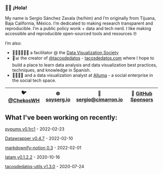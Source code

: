 ### 👋🏼 ¡Hola! 

My name is Sergio Sánchez Zavala (he/him) and I’m originally from Tijuana, Baja California, México. I’m dedicated to making research transparent and reproducible. I’m a public policy wonk + data and tech nerd. I like making accessible and reproducible open-sourced tools and resources 🤓

I’m also:

- 🧑🏼‍🎨🧑🏼‍🏫 a facilitator @ the [Data Visualization Society](https://datavisualizationsociety.com/)
- 🌮📊 the creator of [@tacosdedatos](https://twitter.com/tacosdedatos/) - [tacosdedatos.com](https://tacosdedatos.com/) where I hope to build a place to learn data analysis and data visualization best practices, techniques, and knowledge in Spanish.
- 🧑🏼‍🔬🎨 and a data visualization analyst at [Alluma](https://alluma.org/) - a social enterprise in the social tech space.

| 🐦 [@ChekosWH](https://www.twitter.com/chekoswh/) | 🌐 [soyserg.io](https://soyserg.io/) | 📧 sergio@cimarron.io | 💓 [GitHub Sponsors](https://github.com/sponsors/chekos) | 
|---|---|---|---|

## What I've been working on recently:

<!-- most_recent_releases -->
[pypums v0.1rc1](https://github.com/chekos/pypums/releases/tag/v0.1rc1) - 2022-02-23

[Datawrapper v0.4.7](https://github.com/chekos/Datawrapper/releases/tag/v0.4.7) - 2022-02-10

[markdownify-notion 0.3](https://github.com/chekos/markdownify-notion/releases/tag/0.3) - 2022-02-01

[latam v0.1.2.2](https://github.com/tacosdedatos/latam/releases/tag/v0.1.2.2) - 2020-10-16

[tacosdedatos-utils v1.3.0](https://github.com/tacosdedatos/tacosdedatos-utils/releases/tag/v1.3.0) - 2020-07-24
<!-- most_recent_releases -->